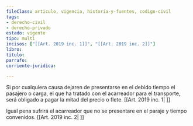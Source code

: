 ```yaml
---
fileClass: articulo, vigencia, historia-y-fuentes, codigo-civil
tags:
- derecho-civil
- derecho-privado
estado: vigente
tipo: multi
incisos: ["[[Art. 2019 inc. 1]]", "[[Art. 2019 inc. 2]]"]
libro:
titulo:
parrafo:
corriente-juridica:

---
```

Si por cualquiera causa dejaren de presentarse en el debido tiempo el pasajero o carga, el que ha tratado con el acarreador para el transporte, será obligado a pagar la mitad del precio o flete. [[Art. 2019 inc. 1| ]]

Igual pena sufrirá el acarreador que no se presentare en el paraje y tiempo convenidos. [[Art. 2019 inc. 2| ]]
